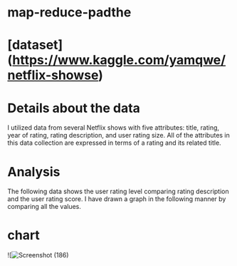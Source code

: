 # map-reduce-padthe
# [dataset] (https://www.kaggle.com/yamqwe/netflix-showse)


# Details about the data 
I utilized data from several Netflix shows with five attributes: title, rating, year of rating, rating description, and user rating size. All of the attributes in this data collection are expressed in terms of a rating and its related title.

# Analysis 
The following data shows the user rating level comparing rating description and the user rating score. I have drawn a graph in the following manner by comparing all the values.

# chart
![![Screenshot (186)](https://user-images.githubusercontent.com/77819499/155016717-63900f75-b152-4b0a-942c-9d46d5005b41.png)
